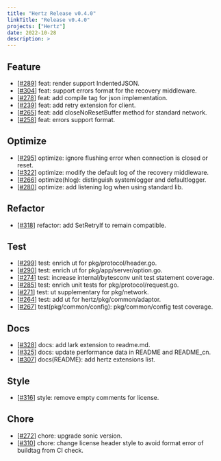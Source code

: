 ```yaml
---
title: "Hertz Release v0.4.0"
linkTitle: "Release v0.4.0"
projects: ["Hertz"]
date: 2022-10-28
description: >
---
```


## Feature

* [[#289](https://github.com/cloudwego/hertz/pull/289)] feat: render support IndentedJSON.
* [[#304](https://github.com/cloudwego/hertz/pull/304)] feat: support errors format for the recovery middleware.
* [[#278](https://github.com/cloudwego/hertz/pull/278)] feat: add compile tag for json implementation.
* [[#239](https://github.com/cloudwego/hertz/pull/239)] feat: add retry extension for client.
* [[#265](https://github.com/cloudwego/hertz/pull/265)] feat: add closeNoResetBuffer method for standard network.
* [[#258](https://github.com/cloudwego/hertz/pull/258)] feat: errors support format.

## Optimize

* [[#295](https://github.com/cloudwego/hertz/pull/295)] optimize: ignore flushing error when connection is closed or reset.
* [[#322](https://github.com/cloudwego/hertz/pull/322)] optimize: modify the default log of the recovery middleware.
* [[#266](https://github.com/cloudwego/hertz/pull/266)] optimize(hlog): distinguish systemlogger and defaultlogger.
* [[#280](https://github.com/cloudwego/hertz/pull/280)] optimize: add listening log when using standard lib.

## Refactor

* [[#318](https://github.com/cloudwego/hertz/pull/318)] refactor: add SetRetryIf to remain compatible.

## Test

* [[#299](https://github.com/cloudwego/hertz/pull/299)] test: enrich ut for pkg/protocol/header.go.
* [[#290](https://github.com/cloudwego/hertz/pull/290)] test: enrich ut for pkg/app/server/option.go.
* [[#274](https://github.com/cloudwego/hertz/pull/274)] test: increase internal/bytesconv unit test statement coverage.
* [[#285](https://github.com/cloudwego/hertz/pull/285)] test: enrich unit tests for pkg/protocol/request.go.
* [[#271](https://github.com/cloudwego/hertz/pull/271)] test: ut supplementary for pkg/network.
* [[#264](https://github.com/cloudwego/hertz/pull/264)] test: add ut for hertz/pkg/common/adaptor.
* [[#267](https://github.com/cloudwego/hertz/pull/267)] test(pkg/common/config):  pkg/common/config test coverage.

## Docs

* [[#328](https://github.com/cloudwego/hertz/pull/328)] docs: add lark extension to readme.md.
* [[#325](https://github.com/cloudwego/hertz/pull/325)] docs: update performance data in README and README_cn.
* [[#307](https://github.com/cloudwego/hertz/pull/307)] docs(README): add hertz extensions list.

## Style

* [[#316](https://github.com/cloudwego/hertz/pull/316)] style: remove empty comments for license.

## Chore

* [[#272](https://github.com/cloudwego/hertz/pull/272)] chore: upgrade sonic version.
* [[#310](https://github.com/cloudwego/hertz/pull/310)] chore: change license header style to avoid format error of buildtag from CI check.

